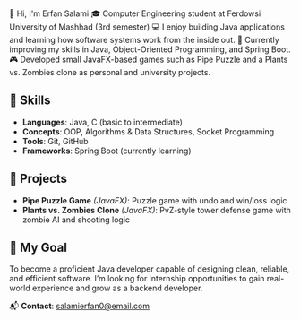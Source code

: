 👋 Hi, I'm Erfan Salami
🎓 Computer Engineering student at Ferdowsi University of Mashhad (3rd semester)
💻 I enjoy building Java applications and learning how software systems work from the inside out.
🚀 Currently improving my skills in Java, Object-Oriented Programming, and Spring Boot.
🎮 Developed small JavaFX-based games such as Pipe Puzzle and a Plants vs. Zombies clone as personal and university projects.


## 🧠 Skills
- **Languages**: Java, C (basic to intermediate)
- **Concepts**: OOP, Algorithms & Data Structures, Socket Programming
- **Tools**: Git, GitHub
- **Frameworks**: Spring Boot (currently learning)


## 📂 Projects
-  **Pipe Puzzle Game** *(JavaFX)*: Puzzle game with undo and win/loss logic
-  **Plants vs. Zombies Clone** *(JavaFX)*: PvZ-style tower defense game with zombie AI and shooting logic

## 🎯 My Goal
To become a proficient Java developer capable of designing clean, reliable, and efficient software.
I’m looking for internship opportunities to gain real-world experience and grow as a backend developer.

📬 **Contact**: salamierfan0@email.com
